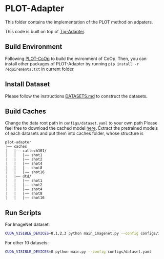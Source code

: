 # PLOT-Adapter
This folder contains the implementation of the PLOT method on adpaters.

This code is built on top of [Tip-Adapter](https://github.com/gaopengcuhk/Tip-Adapter).

## Build Environment
Following [PLOT-CoOp](https://github.com/CHENGY12/PLOT/tree/main/plot-coop) to build the evironment of CoOp. Then, you can install other packages of PLOT-Adapter by running `pip install -r requirements.txt` in current folder.


## Install Dataset
Please follow the instructions [DATASETS.md](https://github.com/KaiyangZhou/CoOp/blob/main/DATASETS.md) to construct the datasets.


## Build Caches
Change the data root path in `configs/dataset.yaml` to your own path
Please feel free to download the cached model [here](https://drive.google.com/file/d/1B3BNfFKwFciDwR9uwohAh0IxmxWAo5B9/view?usp=sharing). Extract the pretrained models of each datasets and put them into caches folder, whose structure is

```
plot-adapter
|–– caches
|   |–– caltech101/
|   |   |–– shot1
|   |   |–– shot2
|   |   |–– shot4
|   |   |–– shot8
|   |   |–– shot16
|   |–– dtd/
|   |   |–– shot1
|   |   |–– shot2
|   |   |–– shot4
|   |   |–– shot8
|   |   |–– shot16
```

## Run Scripts

For ImageNet dataset:
```bash
CUDA_VISIBLE_DEVICES=0,1,2,3 python main_imagenet.py --config configs/imagenet.yaml
```
For other 10 datasets:
```bash
CUDA_VISIBLE_DEVICES=0 python main.py --config configs/dataset.yaml
```


